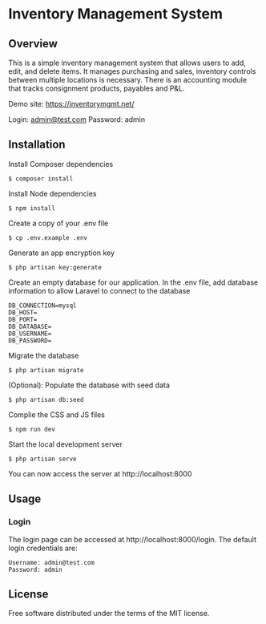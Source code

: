 # Inventory Management System


## Overview

This is a simple inventory management system that allows users to add, edit, and delete items. It manages purchasing and sales, inventory controls between multiple locations is necessary. There is an accounting module that tracks consignment products, payables and P&L.

Demo site: https://inventorymgmt.net/

Login: admin@test.com
Password: admin

## Installation

Install Composer dependencies

    $ composer install 

Install Node dependencies

    $ npm install

Create a copy of your .env file

    $ cp .env.example .env

Generate an app encryption key

    $ php artisan key:generate

Create an empty database for our application. In the .env file, add database information to allow Laravel to connect to the database

    DB_CONNECTION=mysql
    DB_HOST=
    DB_PORT=
    DB_DATABASE=
    DB_USERNAME=
    DB_PASSWORD=

Migrate the database

    $ php artisan migrate

(Optional): Populate the database with seed data

    $ php artisan db:seed

Complie the CSS and JS files

    $ npm run dev

Start the local development server

    $ php artisan serve

You can now access the server at http://localhost:8000

## <a name="usage"></a>Usage

### <a name="login"></a>Login

The login page can be accessed at http://localhost:8000/login. The default login credentials are:

    Username: admin@test.com
    Password: admin


## <a name="license"></a>License

Free software distributed under the terms of the MIT license.